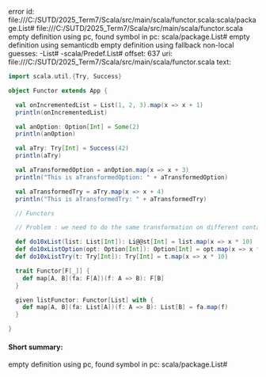 error id: file:///C:/SUTD/2025_Term7/Scala/src/main/scala/functor.scala:scala/package.List#
file:///C:/SUTD/2025_Term7/Scala/src/main/scala/functor.scala
empty definition using pc, found symbol in pc: scala/package.List#
empty definition using semanticdb
empty definition using fallback
non-local guesses:
	 -List#
	 -scala/Predef.List#
offset: 637
uri: file:///C:/SUTD/2025_Term7/Scala/src/main/scala/functor.scala
text:
```scala
import scala.util.{Try, Success}

object Functor extends App {

  val onIncrementedList = List(1, 2, 3).map(x => x + 1)
  println(onIncrementedList)

  val anOption: Option[Int] = Some(2)
  println(anOption)

  val aTry: Try[Int] = Success(42)
  println(aTry)

  val aTransformedOption = anOption.map(x => x + 3)
  println("This is aTransformedOption: " + aTransformedOption)

  val aTransformedTry = aTry.map(x => x + 4)
  println("This is aTransformedTry: " + aTransformedTry)

  // Functors

  // Problem : we need to do the same transformation on different container types

  def do10xList(list: List[Int]): Li@@st[Int] = list.map(x => x * 10)
  def do10xListOption(opt: Option[Int]): Option[Int] = opt.map(x => x * 10)
  def do10xListTry(t: Try[Int]): Try[Int] = t.map(x => x * 10)

  trait Functor[F[_]] {
    def map[A, B](fa: F[A])(f: A => B): F[B]
  }

  given listFunctor: Functor[List] with {
    def map[A, B](fa: List[A])(f: A => B): List[B] = fa.map(f)
  }

}

```


#### Short summary: 

empty definition using pc, found symbol in pc: scala/package.List#